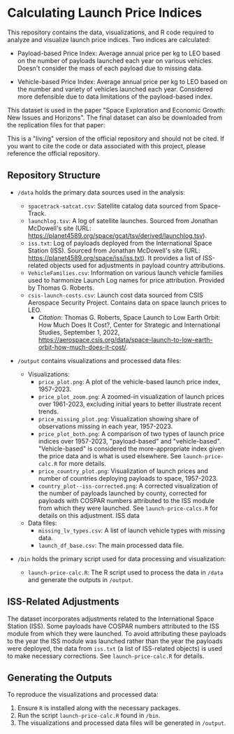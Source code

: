 
# Calculating Launch Price Indices

This repository contains the data, visualizations, and R code required to analyze and visualize launch price indices. Two indices are calculated:

* Payload-based Price Index: Average annual price per kg to LEO based on the number of payloads launched each year on various vehicles. Doesn't consider the mass of each payload due to missing data.

* Vehicle-based Price Index: Average annual price per kg to LEO based on the number and variety of vehicles launched each year. Considered more defensible due to data limitations of the payload-based index.

This dataset is used in the paper "Space Exploration and Economic Growth: New Issues and Horizons". The final dataset can also be downloaded from the replication files for that paper:

This is a "living" version of the official repository and should not be cited. If you want to cite the code or data associated with this project, please reference the official repository.


## Repository Structure

* `/data` holds the primary data sources used in the analysis:
  - `spacetrack-satcat.csv`: Satellite catalog data sourced from Space-Track.
  - `launchlog.tsv`: A log of satellite launches. Sourced from Jonathan McDowell's site (URL: https://planet4589.org/space/gcat/tsv/derived/launchlog.tsv).
  - `iss.txt`: Log of payloads deployed from the International Space Station (ISS). Sourced from Jonathan McDowell's site (URL: https://planet4589.org/space/iss/iss.txt). It provides a list of ISS-related objects used for adjustments in payload country attributions.
  - `VehicleFamilies.csv`: Information on various launch vehicle families used to harmonize Launch Log names for price attribution. Provided by Thomas G. Roberts.
  - `csis-launch-costs.csv`: Launch cost data sourced from CSIS Aerospace Security Project. Contains data on space launch prices to LEO. 
    - *Citation*: Thomas G. Roberts, Space Launch to Low Earth Orbit: How Much Does It Cost?, Center for Strategic and International Studies, September 1, 2022, https://aerospace.csis.org/data/space-launch-to-low-earth-orbit-how-much-does-it-cost/.

* `/output` contains visualizations and processed data files:
  - Visualizations: 
    - `price_plot.png`: A plot of the vehicle-based launch price index, 1957-2023.
    - `price_plot_zoom.png`: A zoomed-in visualization of launch prices over 1961-2023, excluding initial years to better illustrate recent trends.
    - `price_missing_plot.png`: Visualization showing share of observations missing in each year, 1957-2023.
    - `price_plot_both.png`: A comparison of two types of launch price indices over 1957-2023, "payload-based" and "vehicle-based". "Vehicle-based" is considered the more-appropriate index given the price data and is what is used elsewhere. See `launch-price-calc.R` for more details.
    - `price_country_plot.png`: Visualization of launch prices and number of countries deploying payloads to space, 1957-2023.
    - `country_plot--iss-corrected.png`: A corrected visualization of the number of payloads launched by county, corrected for payloads with COSPAR numbers attributed to the ISS module from which they were launched. See `launch-price-calcs.R` for details on this adjustment. ISS data 
  - Data files:
    - `missing_lv_types.csv`: A list of launch vehicle types with missing data.
    - `launch_df_base.csv`: The main processed data file.

* `/bin` holds the primary script used for data processing and visualization:
  - `launch-price-calc.R`: The R script used to process the data in `/data` and generate the outputs in `/output`.

## ISS-Related Adjustments

The dataset incorporates adjustments related to the International Space Station (ISS). Some payloads have COSPAR numbers attributed to the ISS module from which they were launched. To avoid attributing these payloads to the year the ISS module was launched rather than the year the payloads were deployed, the data from `iss.txt` (a list of ISS-related objects) is used to make necessary corrections. See `launch-price-calc.R` for details.

## Generating the Outputs

To reproduce the visualizations and processed data:

1. Ensure `R` is installed along with the necessary packages.
2. Run the script `launch-price-calc.R` found in `/bin`.
3. The visualizations and processed data files will be generated in `/output`.
